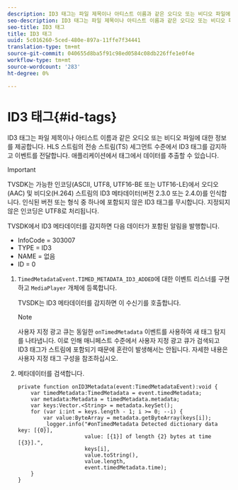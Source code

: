 ```yaml
---
description: ID3 태그는 파일 제목이나 아티스트 이름과 같은 오디오 또는 비디오 파일에 대한 정보를 제공합니다. HLS 스트림의 전송 스트림(TS) 세그먼트 수준에서 ID3 태그를 감지하고 이벤트를 전달합니다. 애플리케이션에서 태그에서 데이터를 추출할 수 있습니다.
seo-description: ID3 태그는 파일 제목이나 아티스트 이름과 같은 오디오 또는 비디오 파일에 대한 정보를 제공합니다. HLS 스트림의 전송 스트림(TS) 세그먼트 수준에서 ID3 태그를 감지하고 이벤트를 전달합니다. 애플리케이션에서 태그에서 데이터를 추출할 수 있습니다.
seo-title: ID3 태그
title: ID3 태그
uuid: 5c016260-5ced-480e-897a-11ffe7f34441
translation-type: tm+mt
source-git-commit: 040655d8ba5f91c98ed0584c08db226ffe1e0f4e
workflow-type: tm+mt
source-wordcount: '283'
ht-degree: 0%

---
```



# ID3 태그{#id-tags}

ID3 태그는 파일 제목이나 아티스트 이름과 같은 오디오 또는 비디오 파일에 대한 정보를 제공합니다. HLS 스트림의 전송 스트림(TS) 세그먼트 수준에서 ID3 태그를 감지하고 이벤트를 전달합니다. 애플리케이션에서 태그에서 데이터를 추출할 수 있습니다.

>[!IMPORTANT]
>
>TVSDK는 가능한 인코딩(ASCII, UTF8, UTF16-BE 또는 UTF16-LE)에서 오디오(AAC) 및 비디오(H.264) 스트림의 ID3 메타데이터(버전 2.3.0 또는 2.4.0)를 인식합니다. 인식된 버전 또는 형식 중 하나에 포함되지 않은 ID3 태그를 무시합니다. 지정되지 않은 인코딩은 UTF8로 처리됩니다.

TVSDK에서 ID3 메타데이터를 감지하면 다음 데이터가 포함된 알림을 발행합니다.

* InfoCode = 303007
* TYPE = ID3
* NAME = 없음
* ID = 0

1. `TimedMetadataEvent.TIMED_METADATA_ID3_ADDED`에 대한 이벤트 리스너를 구현하고 `MediaPlayer` 개체에 등록합니다.

   TVSDK는 ID3 메타데이터를 감지하면 이 수신기를 호출합니다.

   >[!NOTE]
   >
   >사용자 지정 광고 큐는 동일한 `onTimedMetadata` 이벤트를 사용하여 새 태그 탐지를 나타냅니다. 이로 인해 매니페스트 수준에서 사용자 지정 광고 큐가 검색되고 ID3 태그가 스트림에 포함되기 때문에 혼란이 발생해서는 안됩니다. 자세한 내용은 사용자 지정 태그 구성을 참조하십시오.

1. 메타데이터를 검색합니다.

   ```
   private function onID3Metadata(event:TimedMetadataEvent):void { 
       var timedMetadata:TimedMetadata = event.timedMetadata; 
       var metadata:Metadata = timedMetadata.metadata; 
       var keys:Vector.<String> = metadata.keySet(); 
       for (var i:int = keys.length - 1; i >= 0; --i) { 
           var value:ByteArray = metadata.getByteArray(keys[i]); 
           _logger.info("#onTimedMetadata Detected dictionary data key: [{0}],  
                        value: [{1}] of length {2} bytes at time [{3}].",  
                        keys[i],  
                        value.toString(),  
                        value.length,  
                        event.timedMetadata.time); 
       } 
   } 
   ```

